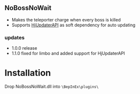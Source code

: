 ## NoBossNoWait

  - Makes the teleporter charge when every boss is killed
  - Supports [HjUpdaterAPI](https://thunderstore.io/package/Lodington/HjUpdaterAPI/) as soft dependency for auto updating 
  
### updates
- 1.0.0
    release
- 1.1.0 fixed for limbo and added support for HjUpdaterAPI
# Installation
Drop NoBossNoWait.dll into `\BepInEx\plugins\`